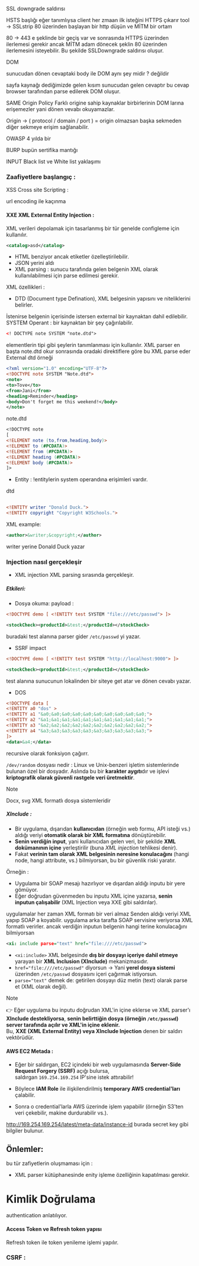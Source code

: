 	
SSL downgrade  saldırısı 

HSTS başlığı eğer tanımlıysa client her zmaan ilk isteğini HTTPS çıkarır
tool -> SSLstrip 
80 üzerinden başlayan bir http düşün ve MİTM bir ortam 

80 -> 443 e şeklinde bir geçiş var ve sonrasında HTTPS üzerinden ilerlemesi gerekir ancak MİTM adam dönecek şeklin 80 üzerinden ilerlemesini isteyebilir. Bu şekilde SSLDowngrade saldırısı oluşur.

DOM 

sunucudan dönen cevaptaki body ile DOM aynı şey midir ? değildir 

sayfa kaynağı dediğimizde gelen kısım sunucudan gelen cevaptır bu cevap browser tarafından parse edilerek DOM oluşur. 

SAME Origin Policy 
Farklı origine sahip kaynaklar birbirlerinin DOM larına erişemezler yani dönen vevabı okuyamazlar. 

Origin -> ( protocol / domain / port ) = origin 
olmazsan başka sekmeden diğer sekmeye erişim sağlanabilir.


OWASP 
4 yılda bir

BURP 
bupün sertifika mantığı 

INPUT Black list ve White list yaklaşımı


### Zaafiyetlere başlangıç :

XSS Cross site Scripting : 

url encoding ile kaçınma


#### XXE XML External Entity Injection :

XML verileri depolamak için tasarlanmış bir tür genelde configleme için kullanılır. 
```XML
<catalog>asd</catalog>
```
 - HTML benziyor ancak etiketler özelleştirilebilir.
 - JSON yerini aldı 
- XML parsing : sunucu tarafında gelen belgenin XML olarak kullanılabilmesi için parse edilmesi gerekir. 

XML özellikleri : 
- DTD (Document type Defination), XML belgesinin yapısını ve niteliklerini belirler.

İstenirse belgenin içerisinde istersen external bir kaynaktan dahil edilebilir.
SYSTEM Operant : bir kaynaktan bir şey çağırılabilir.
```XML
<! DOCTYPE note SYSTEM "note.dtd">
```
elementlerin tipi gibi şeylerin tanımlanması için kullanılır. XML parser en başta note.dtd okur sonrasında oradaki direktiflere göre bu XML parse eder 
External dtd örneği
```XML
<?xml version="1.0" encoding="UTF-8"?>  
<!DOCTYPE note SYSTEM "Note.dtd">  
<note>  
<to>Tove</to>  
<from>Jani</from>  
<heading>Reminder</heading>  
<body>Don't forget me this weekend!</body>  
</note>
```

note.dtd
```dtd
<!DOCTYPE note  
[  
<!ELEMENT note (to,from,heading,body)>  
<!ELEMENT to (#PCDATA)>  
<!ELEMENT from (#PCDATA)>  
<!ELEMENT heading (#PCDATA)>  
<!ELEMENT body (#PCDATA)>  
]>
```

- Entity : 
!entitylerin system operandına erişimleri vardır.

dtd
```dtd
  
<!ENTITY writer "Donald Duck.">  
<!ENTITY copyright "Copyright W3Schools.">  
```
XML example:  
``` XML
<author>&writer;&copyright;</author>
```

writer yerine Donald Duck yazar 

### Injection nasıl gerçekleşir 

- XML injection XML parsing sırasında gerçekleşir.

##### Etkileri:
- Dosya okuma:
payload : 
```XML
<!DOCTYPE demo [ <!ENTITY test SYSTEM "file:///etc/passwd"> ]>

<stockCheck><productId>&test;</productId></stockCheck>
```
buradaki test alanına parser gider `/etc/passwd` yi yazar.

- SSRF impact

```XML
<!DOCTYPE demo [ <!ENTITY test SYSTEM "http://localhost:9000"> ]>

<stockCheck><productId>&test;</productId></stockCheck>
```
test alanına sunucunun lokalinden bir siteye get atar ve dönen cevabı yazar.

- DOS
```XML title="Billion Laugh Attack"
<!DOCTYPE data [
<!ENTITY a0 "dos" >
<!ENTITY a1 "&a0;&a0;&a0;&a0;&a0;&a0;&a0;&a0;&a0;&a0;">
<!ENTITY a2 "&a1;&a1;&a1;&a1;&a1;&a1;&a1;&a1;&a1;&a1;">
<!ENTITY a3 "&a2;&a2;&a2;&a2;&a2;&a2;&a2;&a2;&a2;&a2;">
<!ENTITY a4 "&a3;&a3;&a3;&a3;&a3;&a3;&a3;&a3;&a3;&a3;">
]>
<data>&a4;</data>
```

recursive olarak fonksiyon çağıırr.

`/dev/random` dosyası nedir : Linux ve Unix-benzeri işletim sistemlerinde bulunan özel bir dosyadır. Aslında bu bir **karakter aygıtı**dır ve işlevi **kriptografik olarak güvenli rastgele veri üretmektir**.

> [!NOTE]
> Docx, svg XML formatlı dosya sistemleridir

##### XInclude : 

- Bir uygulama, dışarıdan **kullanıcıdan** (örneğin web formu, API isteği vs.) aldığı veriyi **otomatik olarak bir XML formatına** dönüştürebilir.
- **Senin verdiğin input**, yani kullanıcıdan gelen veri, bir şekilde **XML dokümanının içine** yerleştirilir (buna _XML injection_ tehlikesi denir).
- Fakat **verinin tam olarak XML belgesinin neresine konulacağını** (hangi node, hangi attribute, vs.) bilmiyorsan, bu bir güvenlik riski yaratır.

Örneğin : 
- Uygulama bir SOAP mesajı hazırlıyor ve dışardan aldığı inputu bir yere gömüyor.
- Eğer doğrudan güvenmeden bu inputu XML içine yazarsa, **senin inputun çalışabilir** (XML Injection veya XXE gibi saldırılar).



uygulamalar her zaman XML formatı bir veri almaz
Senden aldığı veriyi XML yapıp SOAP a koyabilir.
uygulama arka tarafta SOAP servisine veriyorsa XML formatlı verirler. 
ancak verdiğin inputun belgenin hangi terine konulacağını bilmiyorsan 
```xml
<xi: include parse="text" href="file:////etc/passwd">
```

- `<xi:include>` XML belgesinde **dış bir dosyayı içeriye dahil etmeye** yarayan bir **XML Inclusion (XInclude)** mekanizmasıdır.
- `href="file:////etc/passwd"` diyorsun -> Yani **yerel dosya sistemi** üzerinden `/etc/passwd` dosyasını içeri çağırmak istiyorsun.    
- `parse="text"` demek de: getirilen dosyayı düz metin (text) olarak parse et (XML olarak değil).

> [!NOTE] 
> 👉 Eğer uygulama bu inputu doğrudan XML'in içine eklerse ve XML parser'ı **XInclude destekliyorsa**, **senin belirttiğin dosya (örneğin `/etc/passwd`) server tarafında açılır ve XML'in içine eklenir.**  
Bu, **XXE (XML External Entity) veya XInclude Injection** denen bir saldırı vektörüdür.


#### AWS EC2 Metada : 
- Eğer bir saldırgan, EC2 içindeki bir web uygulamasında **Server-Side Request Forgery (SSRF)** açığı bulursa,  
    saldırgan `169.254.169.254` IP'sine istek attırabilir!
    
- Böylece **IAM Role** ile ilişkilendirilmiş **temporary AWS credential'ları** çalabilir.
    
- Sonra o credential'larla AWS üzerinde işlem yapabilir (örneğin S3'ten veri çekebilir, makine durdurabilir vs.).

http://169.254.169.254/latest/meta-data/instance-id
burada secret key gibi bilgiler bulunur.

## Önlemler:

bu tür zafiyetlerin oluşmaması için : 

- XML parser kütüphanesinde enity işleme özelliğinin kapatılması gerekir.


# Kimlik Doğrulama 

authentication anlatılıyor.

#### Access Token ve Refresh token yapısı 

Refresh token ile token yenileme işlemi yapılır.

### CSRF :

